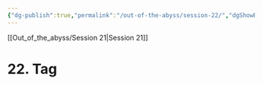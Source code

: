 ```yaml
---
{"dg-publish":true,"permalink":"/out-of-the-abyss/session-22/","dgShowBacklinks":true}
---
```


[[Out_of_the_abyss/Session 21\|Session 21]]

# 22. Tag

